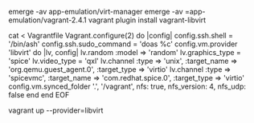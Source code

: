 emerge -av app-emulation/virt-manager
emerge -av =app-emulation/vagrant-2.4.1
vagrant plugin install vagrant-libvirt


cat <<EOF> Vagrantfile
Vagrant.configure(2) do |config|
  config.ssh.shell = '/bin/ash'
  config.ssh.sudo_command = 'doas %c'
  config.vm.provider 'libvirt' do |lv, config|
    lv.random :model => 'random'
    lv.graphics_type = 'spice'
    lv.video_type = 'qxl'
    lv.channel :type => 'unix', :target_name => 'org.qemu.guest_agent.0', :target_type => 'virtio'
    lv.channel :type => 'spicevmc', :target_name => 'com.redhat.spice.0', :target_type => 'virtio'
    config.vm.synced_folder '.', '/vagrant', nfs: true, nfs_version: 4, nfs_udp: false
  end
end
EOF


vagrant up --provider=libvirt
